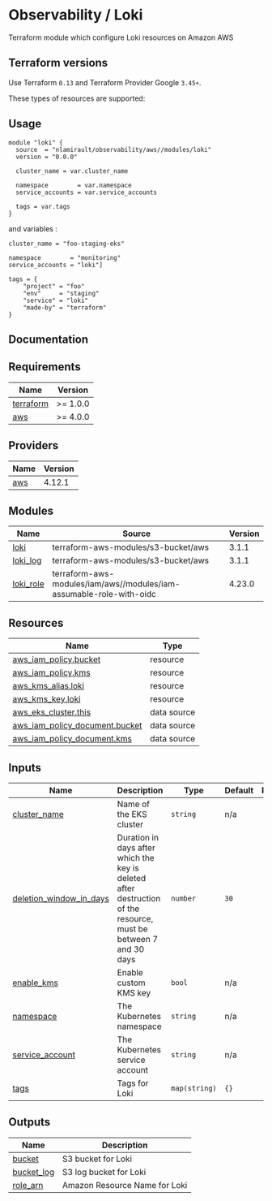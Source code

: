 # Observability / Loki

Terraform module which configure Loki resources on Amazon AWS

## Terraform versions

Use Terraform `0.13` and Terraform Provider Google `3.45+`.

These types of resources are supported:

## Usage

```hcl
module "loki" {
  source  = "nlamirault/observability/aws//modules/loki"
  version = "0.0.0"

  cluster_name = var.cluster_name

  namespace        = var.namespace
  service_accounts = var.service_accounts

  tags = var.tags
}
```

and variables :

```hcl
cluster_name = "foo-staging-eks"

namespace        = "monitoring"
service_accounts = "loki"]

tags = {
    "project" = "foo"
    "env"     = "staging"
    "service" = "loki"
    "made-by" = "terraform"
}
```

## Documentation

<!-- BEGINNING OF PRE-COMMIT-TERRAFORM DOCS HOOK -->
## Requirements

| Name | Version |
|------|---------|
| <a name="requirement_terraform"></a> [terraform](#requirement\_terraform) | >= 1.0.0 |
| <a name="requirement_aws"></a> [aws](#requirement\_aws) | >= 4.0.0 |

## Providers

| Name | Version |
|------|---------|
| <a name="provider_aws"></a> [aws](#provider\_aws) | 4.12.1 |

## Modules

| Name | Source | Version |
|------|--------|---------|
| <a name="module_loki"></a> [loki](#module\_loki) | terraform-aws-modules/s3-bucket/aws | 3.1.1 |
| <a name="module_loki_log"></a> [loki\_log](#module\_loki\_log) | terraform-aws-modules/s3-bucket/aws | 3.1.1 |
| <a name="module_loki_role"></a> [loki\_role](#module\_loki\_role) | terraform-aws-modules/iam/aws//modules/iam-assumable-role-with-oidc | 4.23.0 |

## Resources

| Name | Type |
|------|------|
| [aws_iam_policy.bucket](https://registry.terraform.io/providers/hashicorp/aws/latest/docs/resources/iam_policy) | resource |
| [aws_iam_policy.kms](https://registry.terraform.io/providers/hashicorp/aws/latest/docs/resources/iam_policy) | resource |
| [aws_kms_alias.loki](https://registry.terraform.io/providers/hashicorp/aws/latest/docs/resources/kms_alias) | resource |
| [aws_kms_key.loki](https://registry.terraform.io/providers/hashicorp/aws/latest/docs/resources/kms_key) | resource |
| [aws_eks_cluster.this](https://registry.terraform.io/providers/hashicorp/aws/latest/docs/data-sources/eks_cluster) | data source |
| [aws_iam_policy_document.bucket](https://registry.terraform.io/providers/hashicorp/aws/latest/docs/data-sources/iam_policy_document) | data source |
| [aws_iam_policy_document.kms](https://registry.terraform.io/providers/hashicorp/aws/latest/docs/data-sources/iam_policy_document) | data source |

## Inputs

| Name | Description | Type | Default | Required |
|------|-------------|------|---------|:--------:|
| <a name="input_cluster_name"></a> [cluster\_name](#input\_cluster\_name) | Name of the EKS cluster | `string` | n/a | yes |
| <a name="input_deletion_window_in_days"></a> [deletion\_window\_in\_days](#input\_deletion\_window\_in\_days) | Duration in days after which the key is deleted after destruction of the resource, must be between 7 and 30 days | `number` | `30` | no |
| <a name="input_enable_kms"></a> [enable\_kms](#input\_enable\_kms) | Enable custom KMS key | `bool` | n/a | yes |
| <a name="input_namespace"></a> [namespace](#input\_namespace) | The Kubernetes namespace | `string` | n/a | yes |
| <a name="input_service_account"></a> [service\_account](#input\_service\_account) | The Kubernetes service account | `string` | n/a | yes |
| <a name="input_tags"></a> [tags](#input\_tags) | Tags for Loki | `map(string)` | `{}` | no |

## Outputs

| Name | Description |
|------|-------------|
| <a name="output_bucket"></a> [bucket](#output\_bucket) | S3 bucket for Loki |
| <a name="output_bucket_log"></a> [bucket\_log](#output\_bucket\_log) | S3 log bucket for Loki |
| <a name="output_role_arn"></a> [role\_arn](#output\_role\_arn) | Amazon Resource Name for Loki |
<!-- END OF PRE-COMMIT-TERRAFORM DOCS HOOK -->
